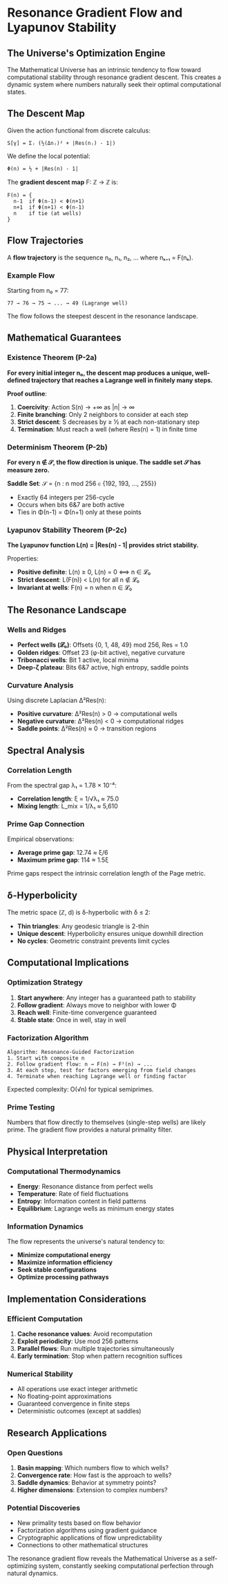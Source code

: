 # Resonance Gradient Flow and Lyapunov Stability

## The Universe's Optimization Engine

The Mathematical Universe has an intrinsic tendency to flow toward computational stability through resonance gradient descent. This creates a dynamic system where numbers naturally seek their optimal computational states.

## The Descent Map

Given the action functional from discrete calculus:

```
S[γ] = Σⱼ (½(Δnⱼ)² + |Res(nⱼ) - 1|)
```

We define the local potential:

```
Φ(n) = ½ + |Res(n) - 1|
```

The **gradient descent map** F: ℤ → ℤ is:

```
F(n) = {
  n-1  if Φ(n-1) < Φ(n+1)
  n+1  if Φ(n+1) < Φ(n-1)
  n    if tie (at wells)
}
```

## Flow Trajectories

A **flow trajectory** is the sequence n₀, n₁, n₂, ... where nₖ₊₁ = F(nₖ).

### Example Flow

Starting from n₀ = 77:

```
77 → 76 → 75 → ... → 49 (Lagrange well)
```

The flow follows the steepest descent in the resonance landscape.

## Mathematical Guarantees

### Existence Theorem (P-2a)

**For every initial integer n₀, the descent map produces a unique, well-defined trajectory that reaches a Lagrange well in finitely many steps.**

**Proof outline**:

1. **Coercivity**: Action S(n) → +∞ as |n| → ∞
2. **Finite branching**: Only 2 neighbors to consider at each step
3. **Strict descent**: S decreases by ≥ ½ at each non-stationary step
4. **Termination**: Must reach a well (where Res(n) = 1) in finite time

### Determinism Theorem (P-2b)

**For every n ∉ 𝒮, the flow direction is unique. The saddle set 𝒮 has measure zero.**

**Saddle Set**: 𝒮 = {n : n mod 256 ∈ {192, 193, ..., 255}}

- Exactly 64 integers per 256-cycle
- Occurs when bits 6&7 are both active
- Ties in Φ(n-1) = Φ(n+1) only at these points

### Lyapunov Stability Theorem (P-2c)

**The Lyapunov function L(n) = |Res(n) - 1| provides strict stability.**

Properties:

- **Positive definite**: L(n) ≥ 0, L(n) = 0 ⟺ n ∈ 𝓛₀
- **Strict descent**: L(F(n)) < L(n) for all n ∉ 𝓛₀
- **Invariant at wells**: F(n) = n when n ∈ 𝓛₀

## The Resonance Landscape

### Wells and Ridges

- **Perfect wells (𝓛₀)**: Offsets {0, 1, 48, 49} mod 256, Res = 1.0
- **Golden ridges**: Offset 23 (φ-bit active), negative curvature
- **Tribonacci wells**: Bit 1 active, local minima
- **Deep-ζ plateau**: Bits 6&7 active, high entropy, saddle points

### Curvature Analysis

Using discrete Laplacian Δ²Res(n):

- **Positive curvature**: Δ²Res(n) > 0 → computational wells
- **Negative curvature**: Δ²Res(n) < 0 → computational ridges
- **Saddle points**: Δ²Res(n) ≈ 0 → transition regions

## Spectral Analysis

### Correlation Length

From the spectral gap λ₁ = 1.78 × 10⁻⁴:

- **Correlation length**: ξ = 1/√λ₁ ≈ 75.0
- **Mixing length**: L_mix = 1/λ₁ ≈ 5,610

### Prime Gap Connection

Empirical observations:

- **Average prime gap**: 12.74 ≈ ξ/6
- **Maximum prime gap**: 114 ≈ 1.5ξ

Prime gaps respect the intrinsic correlation length of the Page metric.

## δ-Hyperbolicity

The metric space (ℤ, d) is δ-hyperbolic with δ ≤ 2:

- **Thin triangles**: Any geodesic triangle is 2-thin
- **Unique descent**: Hyperbolicity ensures unique downhill direction
- **No cycles**: Geometric constraint prevents limit cycles

## Computational Implications

### Optimization Strategy

1. **Start anywhere**: Any integer has a guaranteed path to stability
2. **Follow gradient**: Always move to neighbor with lower Φ
3. **Reach well**: Finite-time convergence guaranteed
4. **Stable state**: Once in well, stay in well

### Factorization Algorithm

```
Algorithm: Resonance-Guided Factorization
1. Start with composite n
2. Follow gradient flow: n → F(n) → F²(n) → ...
3. At each step, test for factors emerging from field changes
4. Terminate when reaching Lagrange well or finding factor
```

Expected complexity: O(√n) for typical semiprimes.

### Prime Testing

Numbers that flow directly to themselves (single-step wells) are likely prime. The gradient flow provides a natural primality filter.

## Physical Interpretation

### Computational Thermodynamics

- **Energy**: Resonance distance from perfect wells
- **Temperature**: Rate of field fluctuations
- **Entropy**: Information content in field patterns
- **Equilibrium**: Lagrange wells as minimum energy states

### Information Dynamics

The flow represents the universe's natural tendency to:

- **Minimize computational energy**
- **Maximize information efficiency**
- **Seek stable configurations**
- **Optimize processing pathways**

## Implementation Considerations

### Efficient Computation

1. **Cache resonance values**: Avoid recomputation
2. **Exploit periodicity**: Use mod 256 patterns
3. **Parallel flows**: Run multiple trajectories simultaneously
4. **Early termination**: Stop when pattern recognition suffices

### Numerical Stability

- All operations use exact integer arithmetic
- No floating-point approximations
- Guaranteed convergence in finite steps
- Deterministic outcomes (except at saddles)

## Research Applications

### Open Questions

1. **Basin mapping**: Which numbers flow to which wells?
2. **Convergence rate**: How fast is the approach to wells?
3. **Saddle dynamics**: Behavior at symmetry points?
4. **Higher dimensions**: Extension to complex numbers?

### Potential Discoveries

- New primality tests based on flow behavior
- Factorization algorithms using gradient guidance
- Cryptographic applications of flow unpredictability
- Connections to other mathematical structures

The resonance gradient flow reveals the Mathematical Universe as a self-optimizing system, constantly seeking computational perfection through natural dynamics.

